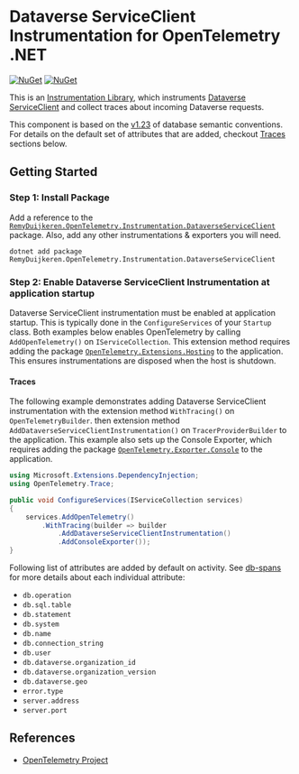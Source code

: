 # Dataverse ServiceClient Instrumentation for OpenTelemetry .NET

[![NuGet](https://img.shields.io/nuget/v/RemyDuijkeren.OpenTelemetry.Instrumentation.DataverseServiceClient.svg)](https://www.nuget.org/packages/RemyDuijkeren.OpenTelemetry.Instrumentation.DataverseServiceClient)
[![NuGet](https://img.shields.io/nuget/dt/RemyDuijkeren.OpenTelemetry.Instrumentation.DataverseServiceClient.svg)](https://www.nuget.org/packages/RemyDuijkeren.OpenTelemetry.Instrumentation.DataverseServiceClient)

This is an [Instrumentation Library](https://github.com/open-telemetry/opentelemetry-specification/blob/main/specification/glossary.md#instrumentation-library), which instruments [Dataverse ServiceClient](https://github.com/microsoft/PowerPlatform-DataverseServiceClient) and
collect traces about incoming Dataverse requests.

This component is based on the [v1.23](https://github.com/open-telemetry/semantic-conventions/tree/v1.23.0/docs/database)
of database semantic conventions. For details on the default set of attributes that
are added, checkout [Traces](#traces) sections below.

## Getting Started

### Step 1: Install Package

Add a reference to the [`RemyDuijkeren.OpenTelemetry.Instrumentation.DataverseServiceClient`](https://www.nuget.org/packages/RemyDuijkeren.OpenTelemetry.Instrumentation.DataverseServiceClient)
package. Also, add any other instrumentations & exporters you will need.

```shell
dotnet add package RemyDuijkeren.OpenTelemetry.Instrumentation.DataverseServiceClient
```

### Step 2: Enable Dataverse ServiceClient Instrumentation at application startup

Dataverse ServiceClient instrumentation must be enabled at application startup. This is typically done in the
`ConfigureServices` of your `Startup` class. Both examples below enables OpenTelemetry by calling `AddOpenTelemetry()`
on `IServiceCollection`.
This extension method requires adding the package [`OpenTelemetry.Extensions.Hosting`](https://github.com/open-telemetry/opentelemetry-dotnet/blob/main/src/OpenTelemetry.Extensions.Hosting/README.md)
to the application. This ensures instrumentations are disposed when the host is shutdown.

#### Traces

The following example demonstrates adding Dataverse ServiceClient instrumentation with the extension method
`WithTracing()` on `OpenTelemetryBuilder`. then extension method `AddDataverseServiceClientInstrumentation()` on
`TracerProviderBuilder` to the application. This example also sets up the Console Exporter, which requires adding the
package [`OpenTelemetry.Exporter.Console`](https://github.com/open-telemetry/opentelemetry-dotnet/tree/main/src/OpenTelemetry.Exporter.Console)
to the application.

```csharp
using Microsoft.Extensions.DependencyInjection;
using OpenTelemetry.Trace;

public void ConfigureServices(IServiceCollection services)
{
    services.AddOpenTelemetry()
        .WithTracing(builder => builder
            .AddDataverseServiceClientInstrumentation()
            .AddConsoleExporter());
}
```

Following list of attributes are added by default on activity. See [db-spans](https://github.com/open-telemetry/semantic-conventions/blob/v1.23.0/docs/database/database-spans.md)
for more details about each individual attribute:

* `db.operation`
* `db.sql.table`
* `db.statement`
* `db.system`
* `db.name`
* `db.connection_string`
* `db.user`
* `db.dataverse.organization_id`
* `db.dataverse.organization_version`
* `db.dataverse.geo`
* `error.type`
* `server.address`
* `server.port`

## References

* [OpenTelemetry Project](https://opentelemetry.io/)
